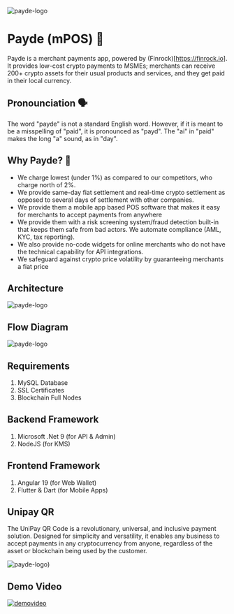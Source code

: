 
![payde-logo](/images/logo.png)

# Payde (mPOS) 🚀
Payde is a merchant payments app, powered by (Finrock)[https://finrock.io]. It provides low-cost crypto payments to MSMEs; merchants can receive 200+ crypto assets for their usual products and services, and they get paid in their local currency. 

## Pronounciation 🗣
The word "payde" is not a standard English word. However, if it is meant to be a misspelling of "paid", it is pronounced as "payd". The "ai" in "paid" makes the long "a" sound, as in "day". 

## Why Payde? 🤔
- We charge lowest (under 1%) as compared to our competitors, who charge north of 2%.
- We provide same-day fiat settlement and real-time crypto settlement as opposed to several days of settlement with other companies. 
- We provide them a mobile app based POS software that makes it easy for merchants to accept payments from anywhere
- We provide them with a risk screening system/fraud detection built-in that keeps them safe from bad actors. We automate compliance (AML, KYC, tax reporting).
- We also provide no-code widgets for online merchants who do not have the technical capability for API integrations. 
- We safeguard against crypto price volatility by guaranteeing merchants a fiat price

## Architecture
![payde-logo](/images/arch-diagram.svg)

## Flow Diagram
![payde-logo](/images/flow.png)

## Requirements
1. MySQL Database
2. SSL Certificates
3. Blockchain Full Nodes

## Backend Framework
1. Microsoft .Net 9 (for API & Admin)
2. NodeJS (for KMS)

## Frontend Framework
1. Angular 19 (for Web Wallet)
2. Flutter & Dart (for Mobile Apps)

## Unipay QR
The UniPay QR Code is a revolutionary, universal, and inclusive payment solution. Designed for simplicity and versatility, it enables any business to accept payments in any cryptocurrency from anyone, regardless of the asset or blockchain being used by the customer.

![payde-logo](/images/unipay-qr.png))

## Demo Video
[![demovideo](/images/payde-demo-screenshot.png)](https://youtu.be/C7dwVw5mxS4 "Payde POS Demo Video - Click to Watch!")

